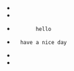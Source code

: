 -
-                             
-            hello            
-       have a nice day       
-                             
-
